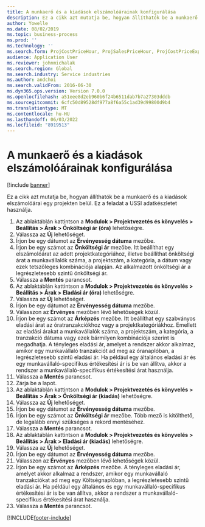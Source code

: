 ```yaml
---
title: A munkaerő és a kiadások elszámolóárainak konfigurálása
description: Ez a cikk azt mutatja be, hogyan állíthatók be a munkaerő és a kiadások elszámolóárai egy projekten belül.
author: Yowelle
ms.date: 08/02/2019
ms.topic: business-process
ms.prod: ''
ms.technology: ''
ms.search.form: ProjCostPriceHour, ProjSalesPriceHour, ProjCostPriceExpense, ProjSalesPriceCost
audience: Application User
ms.reviewer: johnmichalak
ms.search.region: Global
ms.search.industry: Service industries
ms.author: andchoi
ms.search.validFrom: 2016-06-30
ms.dyn365.ops.version: Version 7.0.0
ms.openlocfilehash: a51eee8d2eb960b6f24b6511dab7b7a27303dddb
ms.sourcegitcommit: 6cfc50d89528df977a8f6a55c1ad39d99800d9b4
ms.translationtype: MT
ms.contentlocale: hu-HU
ms.lasthandoff: 06/03/2022
ms.locfileid: "8919513"
---
```

# <a name="configure-standard-costs-for-labor-and-expenses"></a>A munkaerő és a kiadások elszámolóárainak konfigurálása

[!include [banner](../../includes/banner.md)]

Ez a cikk azt mutatja be, hogyan állíthatók be a munkaerő és a kiadások elszámolóárai egy projekten belül. Ez a feladat a USSI adatkészletet használja.

1. Az ablaktáblán kattintson a **Modulok > Projektvezetés és könyvelés > Beállítás > Árak > Önköltségi ár (óra)** lehetőségre.
2. Válassza az **Új** lehetőséget.
3. Írjon be egy dátumot az **Érvényesség dátuma** mezőbe.
4. Írjon be egy számot az **Önköltségi ár** mezőbe. Itt beállíthat egy elszámolóárat az adott projektkategóriához, illetve beállíthat önköltségi árat a munkavállalók száma, a projektszám, a kategória, a dátum vagy ezek tetszőleges kombinációja alapján. Az alkalmazott önköltségi ár a legrészletesebb szintű önköltségi ár.  
5. Válassza a **Mentés** parancsot.
6. Az ablaktáblán kattintson a **Modulok > Projektvezetés és könyvelés > Beállítás > Árak > Eladási ár (óra)** lehetőségre.
7. Válassza az **Új** lehetőséget.
8. Írjon be egy dátumot az **Érvényesség dátuma** mezőbe.
9. Válasszon az **Érvényes** mezőben lévő lehetőségek közül.
10. Írjon be egy számot az **Árképzés** mezőbe. Itt beállíthat egy szabványos eladási árat az óratranzakciókhoz vagy a projektkategóriákhoz. Emellett az eladási árakat a munkavállalók száma, a projektszám, a kategória, a tranzakció dátuma vagy ezek bármilyen kombinációja szerint is megadhatja. A tényleges eladási ár, amelyet a rendszer akkor alkalmaz, amikor egy munkavállaló tranzakciót ad meg az óranaplóban, a legrészletesebb szintű eladási ár. Ha például egy általános eladási ár és egy munkavállaló-specifikus értékesítési ár is be van állítva, akkor a rendszer a munkavállaló-specifikus értékesítési árat használja.  
11. Válassza a **Mentés** parancsot.
12. Zárja be a lapot.
13. Az ablaktáblán kattintson a **Modulok > Projektvezetés és könyvelés > Beállítás > Árak > Önköltségi ár (kiadás)** lehetőségre.
14. Válassza az **Új** lehetőséget.
15. Írjon be egy dátumot az **Érvényesség dátuma** mezőbe.
16. Írjon be egy számot az **Önköltségi ár** mezőbe. Több mező is kitölthető, de legalább ennyi szükséges a rekord mentéséhez.  
17. Válassza a **Mentés** parancsot.
18. Az ablaktáblán kattintson a **Modulok > Projektvezetés és könyvelés > Beállítás > Árak > Eladási ár (kiadás)** lehetőségre.
19. Válassza az **Új** lehetőséget.
20. Írjon be egy dátumot az **Érvényesség dátuma** mezőbe.
21. Válasszon az **Érvényes** mezőben lévő lehetőségek közül.
22. Írjon be egy számot az **Árképzés** mezőbe. A tényleges eladási ár, amelyet akkor alkalmaz a rendszer, amikor egy munkavállaló tranzakciókat ad meg egy Költségnaplóban, a legrészletesebb szintű eladási ár. Ha például egy általános és egy munkavállaló-specifikus értékesítési ár is be van állítva, akkor a rendszer a munkavállaló-specifikus értékesítési árat használja.  
23. Válassza a **Mentés** parancsot.



[!INCLUDE[footer-include](../../includes/footer-banner.md)]